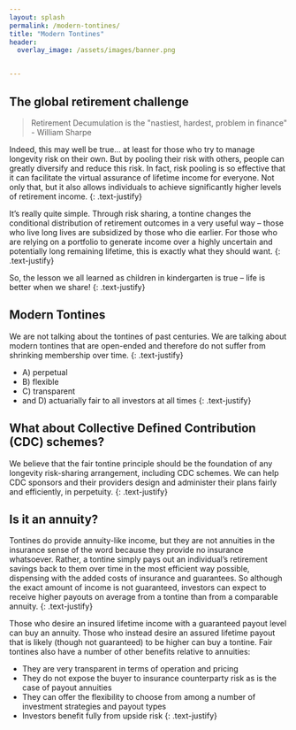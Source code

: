 ```yaml
---
layout: splash
permalink: /modern-tontines/
title: "Modern Tontines"
header:
  overlay_image: /assets/images/banner.png


---
```



## The global retirement challenge
> Retirement Decumulation is the "nastiest, hardest, problem in finance" - William Sharpe

 Indeed, this may well be true… at least for those who try to manage longevity risk on their own.  But by pooling their risk with others, people can greatly diversify and reduce this risk.  In fact, risk pooling is so effective that it can facilitate the virtual assurance of lifetime income for everyone.  Not only that, but it also allows individuals to achieve significantly higher levels of retirement income.
{: .text-justify}

It’s really quite simple.  Through risk sharing, a tontine changes the conditional distribution of retirement outcomes in a very useful way – those who live long lives are subsidized by those who die earlier.  For those who are relying on a portfolio to generate income over a highly uncertain and potentially long remaining lifetime, this is exactly what they should want.
{: .text-justify}

So, the lesson we all learned as children in kindergarten is true – life is better when we share!
{: .text-justify}

## Modern Tontines
We are not talking about the tontines of past centuries.  We are talking about modern tontines that are open-ended and therefore do not suffer from shrinking membership over time.
{: .text-justify}

* A) perpetual
* B) flexible
* C) transparent
* and D) actuarially fair to all investors at all times
{: .text-justify}




## What about Collective Defined Contribution (CDC) schemes?
We believe that the fair tontine principle should be the foundation of any longevity risk-sharing arrangement, including CDC schemes.  We can help CDC sponsors and their providers design and administer their plans fairly and efficiently, in perpetuity.
{: .text-justify}

## Is it an annuity?
Tontines do provide annuity-like income, but they are not annuities in the insurance sense of the word because they provide no insurance whatsoever.  Rather, a tontine simply pays out an individual’s retirement savings back to them over time in the most efficient way possible, dispensing with the added costs of insurance and guarantees.  So although the exact amount of income is not guaranteed, investors can expect to receive higher payouts on average from a tontine than from a comparable annuity.
{: .text-justify}

Those who desire an insured lifetime income with a guaranteed payout level can buy an annuity.  Those who instead desire an assured lifetime payout that is likely (though not guaranteed) to be higher can buy a tontine.  Fair tontines also have a number of other benefits relative to annuities:
*	They are very transparent in terms of operation and pricing
*	They do not expose the buyer to insurance counterparty risk as is the case of payout annuities
*	They can offer the flexibility to choose from among a number of investment strategies and payout types
*	Investors benefit fully from upside risk
{: .text-justify}
